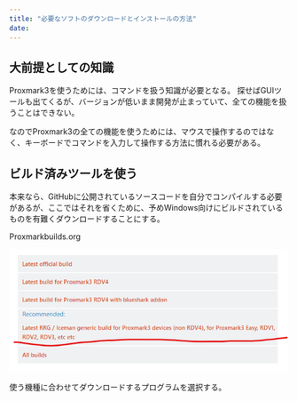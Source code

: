 ```yaml
---
title: "必要なソフトのダウンロードとインストールの方法"
date:
---
```


## 大前提としての知識
Proxmark3を使うためには、コマンドを扱う知識が必要となる。
探せばGUIツールも出てくるが、バージョンが低いまま開発が止まっていて、全ての機能を扱うことはできない。

なのでProxmark3の全ての機能を使うためには、マウスで操作するのではなく、キーボードでコマンドを入力して操作する方法に慣れる必要がある。

## ビルド済みツールを使う
本来なら、GitHubに公開されているソースコードを自分でコンパイルする必要があるが、ここではそれを省くために、予めWindows向けにビルドされているものを有難くダウンロードすることにする。

<a href="https://www.proxmarkbuilds.org/" style="text-decoration: none;"><div class="link-box"><div class="img-box"><div style="background-image: url('');"></div></div><div class="text-box"><p class="title">Proxmarkbuilds.org</p><p class="description"></p></div></div></a>

![image](./install/download.png)

使う機種に合わせてダウンロードするプログラムを選択する。

